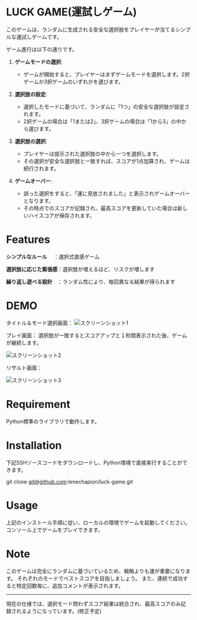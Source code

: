 # LUCK GAME(運試しゲーム)

このゲームは、ランダムに生成される安全な選択肢をプレイヤーが当てるシンプルな運試しゲームです。

ゲーム進行は以下の通りです。

1. **ゲームモードの選択**:
    - ゲームが開始すると、プレイヤーはまずゲームモードを選択します。2択ゲームか3択ゲームのいずれかを選びます。

2. **選択肢の設定**:
    - 選択したモードに基づいて、ランダムに「1つ」の安全な選択肢が設定されます。
    - 2択ゲームの場合は「1または2」、3択ゲームの場合は「1から3」の中から選びます。

3. **選択肢の選択**:
    - プレイヤーは提示された選択肢の中から一つを選択します。
    - その選択が安全な選択肢と一致すれば、スコアが1点加算され、ゲームは続行されます。

4. **ゲームオーバー**:
    - 誤った選択をすると、「運に見放されました」と表示されゲームオーバーとなります。
    - その時点でのスコアが記録され、最高スコアを更新していた場合は新しいハイスコアが保存されます。

# Features

**シンプルなルール**　  ：選択式直感ゲーム

**選択肢に応じた緊張感**：選択肢が増えるほど、リスクが増します

**繰り返し遊べる設計**　：ランダム性により、毎回異なる結果が得られます


# DEMO
タイトル＆モード選択画面：
![スクリーンショット1](https://github.com/lenechapion/luck-game/assets/155729519/b7b26f11-359c-4ff1-a288-d52dd112dd43)

プレイ画面：
選択肢が一致するとスコアアップと１秒間表示された後、ゲームが継続します。

![スクリーンショット2](https://github.com/lenechapion/luck-game/assets/155729519/f945057b-ff67-4ffe-bb5a-c7994f57f901)

リザルト画面：

![スクリーンショット3](https://github.com/lenechapion/luck-game/assets/155729519/57035c03-90ff-4a51-99bf-c745f80d011d)



# Requirement

Python標準のライブラリで動作します。


# Installation

下記SSHソースコードをダウンロードし、Python環境で直接実行することができます。

git clone git@github.com:lenechapion/luck-game.git

# Usage

上記のインストール手順に従い、ローカルの環境でゲームを起動してください。
コンソール上でゲームをプレイできます。

# Note

このゲームは完全にランダムに基づいているため、戦略よりも運が重要になります。
それぞれのモードでベストスコアを目指しましょう。
また、連続で成功すると特定回数毎に、追加コメントが表示されます。

---
現在の仕様では、選択モード問わずスコア結果は統合され、最高スコアのみ記録されるようになっています。(修正予定)